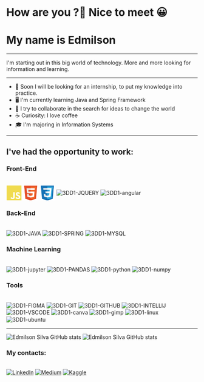 # How are you ?👋  Nice to meet 😀
# My name is Edmilson

-----

I'm starting out in this big world of technology. More and more looking for information and learning. 

-----

- 💼 Soon I will be looking for an internship, to put my knowledge into practice.
- 🖥️ I'm currently learning Java and Spring Framework
- 👯 I try to collaborate in the search for ideas to change the world
- ☕ Curiosity: I love coffee 
- 🎓 I'm majoring in Information Systems

-----
## I've had the opportunity to work:

### Front-End
<div style="display: inline_block"><br>
 <img align="center" alt="3DD1-Js" height="40" width="40" src="https://raw.githubusercontent.com/devicons/devicon/master/icons/javascript/javascript-plain.svg"> 
 <img align="center" alt="3DD1-HTML" height="40" width="40" src="https://raw.githubusercontent.com/devicons/devicon/master/icons/html5/html5-original.svg">
 <img align="center" alt="3DD1-CSS" height="40" width="40" src="https://raw.githubusercontent.com/devicons/devicon/master/icons/css3/css3-original.svg">
 <img align="center" alt="3DD1-JQUERY" height="40" width="40" src="https://cdn.jsdelivr.net/gh/devicons/devicon/icons/jquery/jquery-original-wordmark.svg">
 <img align="center" alt="3DD1-angular" height="40" width="40" src="https://cdn.jsdelivr.net/gh/devicons/devicon/icons/angularjs/angularjs-plain.svg">
</div>

### Back-End

<div style="display: inline_block"><br>
 <img align="center" alt="3DD1-JAVA" height="40" width="40" src="https://cdn.jsdelivr.net/gh/devicons/devicon/icons/java/java-original.svg">
 <img align="center" alt="3DD1-SPRING" height="40" width="40" src="https://cdn.jsdelivr.net/gh/devicons/devicon/icons/spring/spring-original.svg">
 <img align="center" alt="3DD1-MYSQL" height="40" width="40" src="https://cdn.jsdelivr.net/gh/devicons/devicon/icons/mysql/mysql-original.svg">
</div>

### Machine Learning

<div style="display: inline_block"><br>
 <img align="center" alt="3DD1-jupyter" height="40" width="40" src="https://cdn.jsdelivr.net/gh/devicons/devicon/icons/jupyter/jupyter-original-wordmark.svg">
 <img align="center" alt="3DD1-PANDAS" height="40" width="40" src="https://cdn.jsdelivr.net/gh/devicons/devicon/icons/pandas/pandas-original-wordmark.svg">
 <img align="center" alt="3DD1-python" height="40" width="40" src="https://cdn.jsdelivr.net/gh/devicons/devicon/icons/python/python-original.svg">
 <img align="center" alt="3DD1-numpy" height="40" width="40" src="https://cdn.jsdelivr.net/gh/devicons/devicon/icons/numpy/numpy-original.svg">
</div>

### Tools

<div style="display: inline_block"><br>
 <img align="center" alt="3DD1-FIGMA" height="40" width="40" src="https://cdn.jsdelivr.net/gh/devicons/devicon/icons/figma/figma-original.svg">  
 <img align="center" alt="3DD1-GIT" height="40" width="40" src="https://cdn.jsdelivr.net/gh/devicons/devicon/icons/git/git-original.svg">
 <img align="center" alt="3DD1-GITHUB" height="40" width="40" src="https://cdn.jsdelivr.net/gh/devicons/devicon/icons/github/github-original.svg">
 <img align="center" alt="3DD1-INTELLIJ" height="40" width="40" src="https://cdn.jsdelivr.net/gh/devicons/devicon/icons/intellij/intellij-original.svg">
 <img align="center" alt="3DD1-VSCODE" height="40" width="40" src="https://cdn.jsdelivr.net/gh/devicons/devicon/icons/vscode/vscode-original.svg">
 <img align="center" alt="3DD1-canva" height="40" width="40" src="https://cdn.jsdelivr.net/gh/devicons/devicon/icons/canva/canva-original.svg">
 <img align="center" alt="3DD1-gimp" height="40" width="40" src="https://cdn.jsdelivr.net/gh/devicons/devicon/icons/gimp/gimp-original.svg">
 <img align="center" alt="3DD1-linux" height="40" width="40" src="https://cdn.jsdelivr.net/gh/devicons/devicon/icons/linux/linux-original.svg">
 <img align="center" alt="3DD1-ubuntu" height="40" width="40" src="https://cdn.jsdelivr.net/gh/devicons/devicon/icons/ubuntu/ubuntu-plain-wordmark.svg"> 
   
</div>

-----


![Edmilson Silva GitHub stats](https://github-readme-streak-stats.herokuapp.com?user=DevEddi&theme=tokyonight&card_width=300px&date_format=j%20M%5B%20Y%5D) ![Edmilson Silva GitHub stats](https://github-readme-stats.vercel.app/api?username=DevEddi&show_icons=true&theme=tokyonight&card_width=300px&include_all_commits=true&count_private=true)

### My contacts:

<div style="display: inline_block"><br>
 <a target="_blank" href="www.linkedin.com/in/devedmilsonsilva"><img alt="LinkedIn" src="https://img.shields.io/badge/linkedin-%230077B5.svg?style=for-the-badge&logo=linkedin&logoColor=white"/></a>
 <a target="_blank" href="https://medium.com/@DevEddi
"><img alt="Medium" src="https://img.shields.io/badge/Medium-%23000000.svg?style=for-the-badge&logo=Medium&logoColor=white"/></a>
 <a target="_blank" href="https://www.kaggle.com/edmilsoneddi">	<img alt="Kaggle" src="https://img.shields.io/badge/Kaggle-20BEFF?style=for-the-badge&logo=Kaggle&logoColor=white"/></a>
</div>


  

